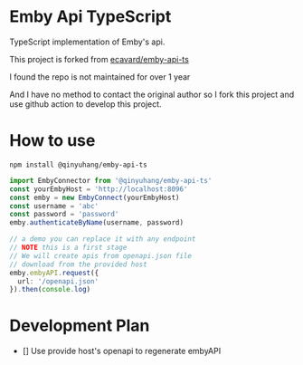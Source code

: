 # Emby Api TypeScript
TypeScript implementation of Emby's api.

This project is forked from [ecavard/emby-api-ts](https://gitlab.com/ecavard/emby-api-ts/)

I found the repo is not maintained for over 1 year

And I have no method to contact the original author so I fork this project and use github action
to develop this project.

# How to use
```shell
npm install @qinyuhang/emby-api-ts
```

```typescript
import EmbyConnector from '@qinyuhang/emby-api-ts'
const yourEmbyHost = 'http://localhost:8096'
const emby = new EmbyConnect(yourEmbyHost)
const username = 'abc'
const password = 'password'
emby.authenticateByName(username, password)

// a demo you can replace it with any endpoint
// NOTE this is a first stage
// We will create apis from openapi.json file
// download from the provided host
emby.embyAPI.request({
  url: '/openapi.json'
}).then(console.log)
```

# Development Plan
- [] Use provide host's openapi to regenerate embyAPI